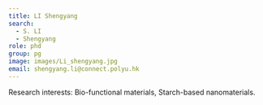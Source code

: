 ```yaml
---
title: LI Shengyang
search:
  - S. LI
  - Shengyang
role: phd
group: pg
image: images/Li_shengyang.jpg
email: shengyang.li@connect.polyu.hk
---
```


Research interests: Bio-functional materials, Starch-based nanomaterials.
